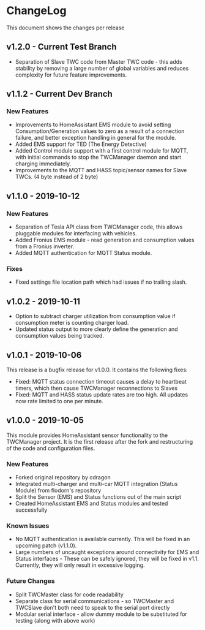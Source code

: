 # ChangeLog

This document shows the changes per release

## v1.2.0 - Current Test Branch

  * Separation of Slave TWC code from Master TWC code - this adds stability by removing a large number of global variables and reduces complexity for future feature improvements.

## v1.1.2 - Current Dev Branch

### New Features

  * Improvements to HomeAssistant EMS module to avoid setting Consumption/Generation values to zero as a result of a connection failure, and better exception handling in general for the module.
  * Added EMS support for TED (The Energy Detective)
  * Added Control module support with a first control module for MQTT, with initial commands to stop the TWCManager daemon and start charging immediately.
  * Improvements to the MQTT and HASS topic/sensor names for Slave TWCs. (4 byte instead of 2 byte)

## v1.1.0 - 2019-10-12

### New Features

  * Separation of Tesla API class from TWCManager code, this allows pluggable modules for interfacing with vehicles.
  * Added Fronius EMS module - read generation and consumption values from a Fronius inverter.
  * Added MQTT authentication for MQTT Status module.
  
### Fixes

  * Fixed settings file location path which had issues if no trailing slash.

## v1.0.2 - 2019-10-11

  * Option to subtract charger utilization from consumption value if consumption meter is counting charger load.
  * Updated status output to more clearly define the generation and consumption values being tracked.

## v1.0.1 - 2019-10-06

This release is a bugfix release for v1.0.0. It contains the following fixes:

  * Fixed: MQTT status connection timeout causes a delay to heartbeat timers, which then cause TWCManager reconnections to Slaves
  * Fixed: MQTT and HASS status update rates are too high. All updates now rate limited to one per minute.

## v1.0.0 - 2019-10-05

This module provides HomeAssistant sensor functionality to the TWCManager project. It is the first release after the fork and restructuring of the code and configuration files.

### New Features

  * Forked original repository by cdragon
  * Integrated multi-charger and multi-car MQTT integration (Status Module) from flodorn's repository
  * Split the Sensor (EMS) and Status functions out of the main script
  * Created HomeAssistant EMS and Status modules and tested successfully
  
### Known Issues

  * No MQTT authentication is available currently. This will be fixed in an upcoming patch (v1.1.0).
  * Large numbers of uncaught exceptions around connectivity for EMS and Status interfaces - These can be safely ignored, they will be fixed in v1.1. Currently, they will only result in excessive logging.
  
### Future Changes

  * Split TWCMaster class for code readability
  * Separate class for serial communications - so TWCMaster and TWCSlave don't both need to speak to the serial port directly
  * Modular serial interface - allow dummy module to be substituted for testing (along with above work)
